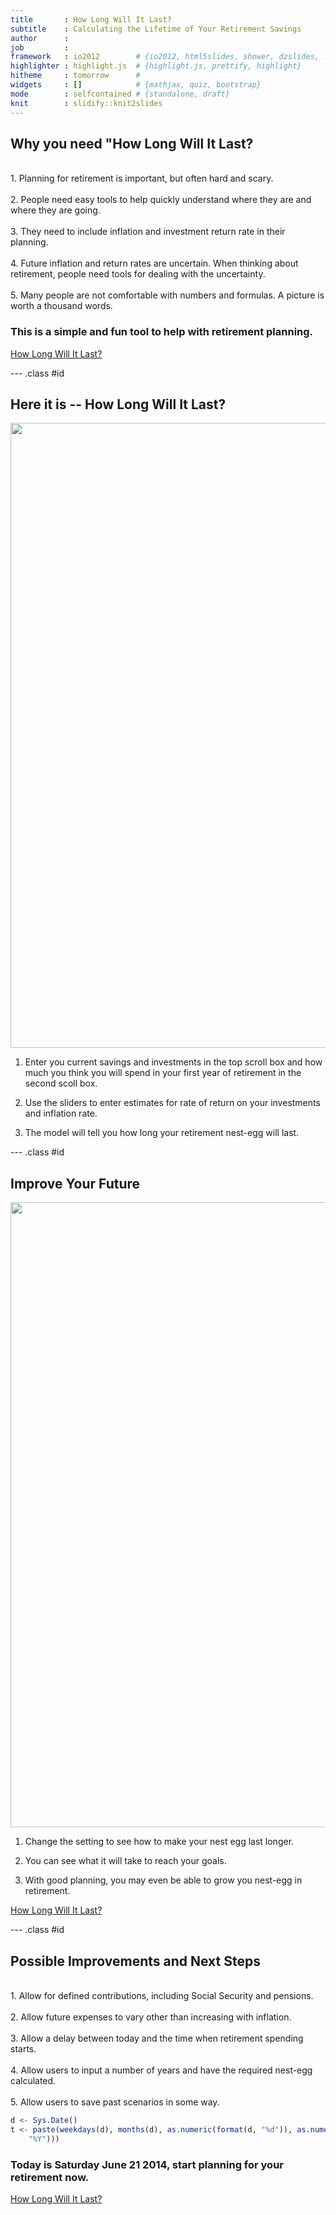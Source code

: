 ```yaml
---
title       : How Long Will It Last?
subtitle    : Calculating the Lifetime of Your Retirement Savings
author      : 
job         : 
framework   : io2012        # {io2012, html5slides, shower, dzslides, ...}
highlighter : highlight.js  # {highlight.js, prettify, highlight}
hitheme     : tomorrow      # 
widgets     : []            # {mathjax, quiz, bootstrap}
mode        : selfcontained # {standalone, draft}
knit        : slidify::knit2slides
---
```



## Why you need "How Long Will It Last?  
<br>
1.  Planning for retirement is important, but often hard and scary. 
<br>
<br>
2.  People need easy tools to help quickly understand where they are and where they are going. 
<br>
<br>
3.  They need to include inflation and investment return rate in their planning. 
<br>
<br>
4.  Future inflation and return rates are uncertain.  When thinking about retirement, people need tools for dealing with the uncertainty. 
<br>
<br>
5.  Many people are not comfortable with numbers and formulas.  A picture is worth a thousand words.  
<br>

### This is a simple and fun tool to help with retirement planning.

[How Long Will It Last?](https://kthoover.shinyapps.io/Shiny1/)


--- .class #id 



## Here it is -- How Long Will It Last?

<img src="C:/Users/Kurt/datasciencecoursera/Slidify/how_long/fig/DB1.jpg" style="width: 1000px;"/> 


1.  Enter you current savings and investments in the top scroll box and how much you think you will spend in your first year of retirement in the second scoll box.

2.  Use the sliders to enter estimates for rate of return on your investments and inflation rate.

4.  The model will tell you how long your retirement nest-egg will last.


--- .class #id 

## Improve Your Future

<img src="C:/Users/Kurt/datasciencecoursera/Slidify/how_long/fig/IB1.jpg" style="width: 1000px;"/>  



1.  Change the setting to see how to make your nest egg last longer.

2.  You can see what it will take to reach your goals.

3.  With good planning, you may even be able to grow you nest-egg in retirement.

[How Long Will It Last?](https://kthoover.shinyapps.io/Shiny1/)


--- .class #id 




## Possible Improvements and Next Steps  
<br>
1.  Allow for defined contributions, including Social Security and pensions. 
<br>
<br>
2.  Allow future expenses to vary other than increasing with inflation. 
<br>
<br>
3.  Allow a delay between today and the time when retirement spending starts. 
<br>
<br>
4.  Allow users to input a number of years and have the required nest-egg calculated. 
<br>
<br>
5.  Allow users to save past scenarios in some way.



```r
d <- Sys.Date()
t <- paste(weekdays(d), months(d), as.numeric(format(d, "%d")), as.numeric(format(d, 
    "%Y")))
```



### Today is Saturday June 21 2014, start planning for your retirement now.

[How Long Will It Last?](https://kthoover.shinyapps.io/Shiny1/)
